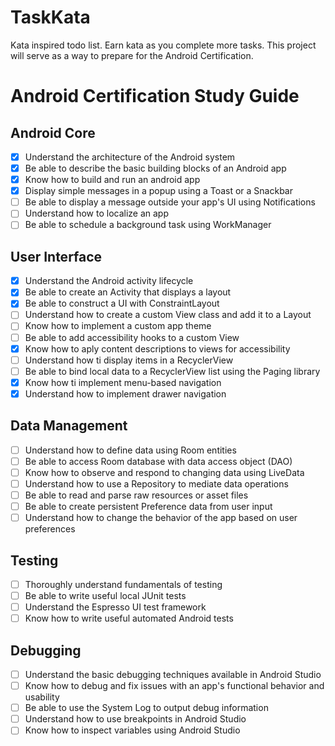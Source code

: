 # TaskKata
Kata inspired todo list. Earn kata as you complete more tasks.
This project will serve as a way to prepare for the Android Certification.

# Android Certification Study Guide
## Android Core
- [X] Understand the architecture of the Android system
- [X] Be able to describe the basic building blocks of an Android app
- [X] Know how to build and run an android app
- [X] Display simple messages in a popup using a Toast or a Snackbar
- [ ] Be able to display a message outside your app's UI using Notifications
- [ ] Understand how to localize an app
- [ ] Be able to schedule a background task using WorkManager

## User Interface
- [X] Understand the Android activity lifecycle
- [X] Be able to create an Activity that displays a layout
- [X] Be able to construct a UI with ConstraintLayout
- [ ] Understand how to create a custom View class and add it to a Layout
- [ ] Know how to implement a custom app theme
- [ ] Be able to add accessibility hooks to a custom View
- [X] Know how to aply content descriptions to views for accessibility
- [ ] Understand how ti display items in a RecyclerView
- [ ] Be able to bind local data to a RecyclerView list using the Paging library
- [X] Know how ti implement menu-based navigation
- [X] Understand how to implement drawer navigation

## Data Management
- [ ] Understand how to define data using Room entities
- [ ] Be able to access Room database with data access object (DAO)
- [ ] Know how to observe and respond to changing data using LiveData
- [ ] Understand how to use a Repository to mediate data operations
- [ ] Be able to read and parse raw resources or asset files
- [ ] Be able to create persistent Preference data from user input
- [ ] Understand how to change the behavior of the app based on user preferences

## Testing
- [ ] Thoroughly understand fundamentals of testing
- [ ] Be able to write useful local JUnit tests
- [ ] Understand the Espresso UI test framework
- [ ] Know how to write useful automated Android tests

## Debugging
- [ ] Understand the basic debugging techniques available in Android Studio
- [ ] Know how to debug and fix issues with an app's functional behavior and usability
- [ ] Be able to use the System Log to output debug information
- [ ] Understand how to use breakpoints in Android Studio
- [ ] Know how to inspect variables using Android Studio
